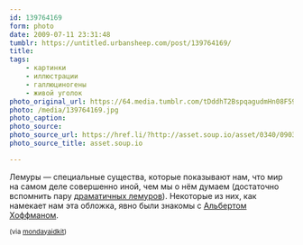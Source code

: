 ```yaml
---
id: 139764169
form: photo
date: 2009-07-11 23:31:48
tumblr: https://untitled.urbansheep.com/post/139764169/
title:
tags:
    - картинки
    - иллюстрации
    - галлюциногены
    - живой уголок
photo_original_url: https://64.media.tumblr.com/tDddhT2BspqagudmHn08F59Vo1_400.jpg
photo: /media/139764169.jpg
photo_caption: 
photo_source:
photo_source_url: https://href.li/?http://asset.soup.io/asset/0340/0903_06c6.jpeg
photo_source_title: asset.soup.io

---
```


<p>Лемуры — специальные существа, которые показывают нам, что мир на самом деле совершенно иной, чем мы о нём думаем (достаточно вспомнить пару <a href="http://urbansheep.livejournal.com/1688742.html">драматичных лемуров</a>). Некоторые из них, как намекает нам эта обложка, явно были знакомы с <a href="http://en.wikipedia.org/wiki/Albert_Hofmann">Альбертом Хоффманом</a>.</p>

<p><small>(via <a href="http://mondayaidkit.tumblr.com/post/138967678">mondayaidkit</a>)</small></p>
